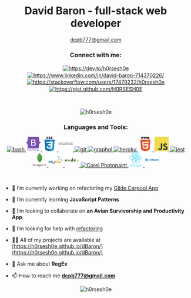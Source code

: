 <h1 align="center">David Baron - full-stack web developer </h1>

<p align="center"><a href="mailto:dcpb777@gmail.com">dcpb777@gmail.com</a></p>
<h3 align="center">Connect with me:</h3>
<p align="center">
<a href="https://dev.to/https://dev.to/h0rsesh0e" target="blank"><img align="center" src="https://raw.githubusercontent.com/rahuldkjain/github-profile-readme-generator/master/src/images/icons/Social/devto.svg" alt="https://dev.to/h0rsesh0e" height="30" width="40" /></a>
<a href="www.linkedin.com/in/david-baron-web-developer" target="blank"><img align="center" src="https://raw.githubusercontent.com/rahuldkjain/github-profile-readme-generator/master/src/images/icons/Social/linked-in-alt.svg" alt="https://www.linkedin.com/in/david-baron-714370226/" height="30" width="40" /></a>
<a href="https://stackoverflow.com/users/https://stackoverflow.com/users/17479232/h0rsesh0e" target="blank"><img align="center" src="https://raw.githubusercontent.com/rahuldkjain/github-profile-readme-generator/master/src/images/icons/Social/stack-overflow.svg" alt="https://stackoverflow.com/users/17479232/h0rsesh0e" height="30" width="40" /></a>
<a href="https://gist.github.com/H0RSESH0E" target="blank"><img align="center" src="https://www.shareicon.net/data/48x48/2015/09/02/94495_gist_384x512.png" alt="https://gist.github.com/H0RSESH0E" height="30" width="40" /></a>
</p>
<br>
<p align="center"><img src="https://github-readme-stats.vercel.app/api?username=h0rsesh0e&show_icons=true&locale=en" alt="h0rsesh0e" /></p>

<h3 align="center">Languages and Tools:</h3>
<p align="center"> <a href="https://www.gnu.org/software/bash/" target="_blank" rel="noreferrer"> <img src="https://www.vectorlogo.zone/logos/gnu_bash/gnu_bash-icon.svg" alt="bash" width="40" height="40"/> </a> <a href="https://getbootstrap.com" target="_blank" rel="noreferrer"> <img src="https://raw.githubusercontent.com/devicons/devicon/master/icons/bootstrap/bootstrap-plain-wordmark.svg" alt="bootstrap" width="40" height="40"/> </a> <a href="https://www.w3schools.com/css/" target="_blank" rel="noreferrer"> <img src="https://raw.githubusercontent.com/devicons/devicon/master/icons/css3/css3-original-wordmark.svg" alt="css3" width="40" height="40"/> </a> <a href="https://expressjs.com" target="_blank" rel="noreferrer"> <img src="https://raw.githubusercontent.com/devicons/devicon/master/icons/express/express-original-wordmark.svg" alt="express" width="40" height="40"/> </a> <a href="https://git-scm.com/" target="_blank" rel="noreferrer"> <img src="https://www.vectorlogo.zone/logos/git-scm/git-scm-icon.svg" alt="git" width="40" height="40"/> </a> <a href="https://graphql.org" target="_blank" rel="noreferrer"> <img src="https://www.vectorlogo.zone/logos/graphql/graphql-icon.svg" alt="graphql" width="40" height="40"/> </a> <a href="https://heroku.com" target="_blank" rel="noreferrer"> <img src="https://www.vectorlogo.zone/logos/heroku/heroku-icon.svg" alt="heroku" width="40" height="40"/> </a> <a href="https://www.w3.org/html/" target="_blank" rel="noreferrer"> <img src="https://raw.githubusercontent.com/devicons/devicon/master/icons/html5/html5-original-wordmark.svg" alt="html5" width="40" height="40"/> </a> <a href="https://developer.mozilla.org/en-US/docs/Web/JavaScript" target="_blank" rel="noreferrer"> <img src="https://raw.githubusercontent.com/devicons/devicon/master/icons/javascript/javascript-original.svg" alt="javascript" width="40" height="40"/> </a> <a href="https://jestjs.io" target="_blank" rel="noreferrer"> <img src="https://www.vectorlogo.zone/logos/jestjsio/jestjsio-icon.svg" alt="jest" width="40" height="40"/> </a> <a href="https://www.mongodb.com/" target="_blank" rel="noreferrer"> <img src="https://raw.githubusercontent.com/devicons/devicon/master/icons/mongodb/mongodb-original-wordmark.svg" alt="mongodb" width="40" height="40"/> </a> <a href="https://www.mysql.com/" target="_blank" rel="noreferrer"> <img src="https://raw.githubusercontent.com/devicons/devicon/master/icons/mysql/mysql-original-wordmark.svg" alt="mysql" width="40" height="40"/> </a> <a href="https://nodejs.org" target="_blank" rel="noreferrer"> <img src="https://raw.githubusercontent.com/devicons/devicon/master/icons/nodejs/nodejs-original-wordmark.svg" alt="nodejs" width="40" height="40"/> </a> <a href="https://www.photoshop.com/en" target="_blank" rel="noreferrer"> <img src="https://www.shareicon.net/data/128x128/2015/08/17/86418_photo_256x256.png" alt="Corel Photopaint" width="40" height="40"/> </a> <a href="https://reactjs.org/" target="_blank" rel="noreferrer"> <img src="https://raw.githubusercontent.com/devicons/devicon/master/icons/react/react-original-wordmark.svg" alt="react" width="40" height="40"/> </a> <a href="https://webpack.js.org" target="_blank" rel="noreferrer"> <img src="https://raw.githubusercontent.com/devicons/devicon/d00d0969292a6569d45b06d3f350f463a0107b0d/icons/webpack/webpack-original-wordmark.svg" alt="webpack" width="40" height="40"/> </a> </p>
&nbsp;  

- 🔭 I’m currently working on refactoring my [Glide Carpool App](https://github.com/H0RSESH0E/glide-activity-carpooling)

- 🌱 I’m currently learning **JavaScript Patterns**

- 👯 I’m looking to collaborate on **an Avian Survivorship and Productivity App**

- 🤝 I’m looking for help with [refactoring](https://github.com/H0RSESH0E/quickCodeQuiz)

- 👨‍💻 All of my projects are available at [https://h0rsesh0e.github.io/dBaron/](https://h0rsesh0e.github.io/dBaron/)

- 💬 Ask me about **RegEx**

- 📫 How to reach me **dcpb777@gmail.com**



<p align="center"><img src="https://github-readme-stats.vercel.app/api/top-langs?username=h0rsesh0e&show_icons=true&locale=en&layout=compact" alt="h0rsesh0e" /></p>
